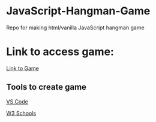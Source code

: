 # JavaScript-Hangman-Game
Repo for making html/vanilla JavaScript hangman game

# Link to access game:
[Link to Game](https://ragedancer.github.io/JavaScript-Hangman-Game/)

## Tools to create game
[VS Code](https://code.visualstudio.com/)

[W3 Schools](https://www.w3schools.com/)